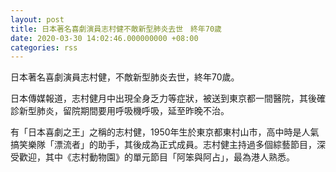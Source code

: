 ```yaml
---
layout: post
title: 日本著名喜劇演員志村健不敵新型肺炎去世　終年70歲
date: 2020-03-30 14:02:46.000000000 +08:00
categories: rss
---
```


日本著名喜劇演員志村健，不敵新型肺炎去世，終年70歲。

日本傳媒報道，志村健月中出現全身乏力等症狀，被送到東京都一間醫院，其後確診新型肺炎，留院期間要用呼吸機呼吸，延至昨晚不治。

有「日本喜劇之王」之稱的志村健，1950年生於東京都東村山市，高中時是人氣搞笑樂隊「漂流者」的助手，其後成為正式成員。志村健主持過多個綜藝節目，深受歡迎，其中《志村動物園》的單元節目「阿笨與阿占」，最為港人熟悉。
